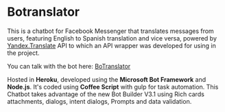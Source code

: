 # Botranslator
This is a chatbot for Facebook Messenger that translates messages from users, featuring English to Spanish translation and vice versa, powered by [Yandex.Translate](https://translate.yandex.com/) API to which an API wrapper was developed for using in the project.

You can talk with the bot here: [BoTranslator](https://www.facebook.com/BoTranslator-157609834678681)

Hosted in **Heroku**, developed using the **Microsoft Bot Framework** and **Node.js**. It's coded using **Coffee Script** with gulp for task automation. This Chatbot takes advantage of the new Bot Builder V3.1 using Rich cards attachments, dialogs, intent dialogs, Prompts and data validation.
